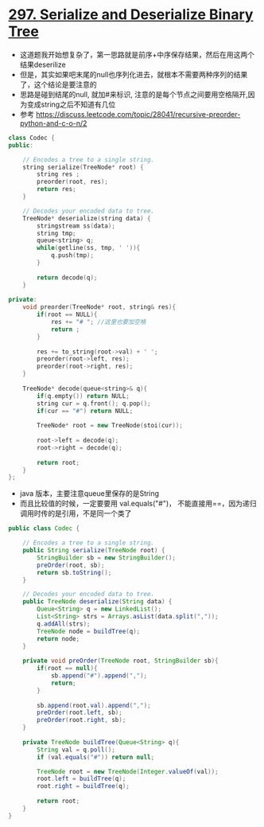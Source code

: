 # [297. Serialize and Deserialize Binary Tree](https://leetcode.com/problems/serialize-and-deserialize-binary-tree/?tab=Solutions)

*  这道题我开始想复杂了，第一思路就是前序+中序保存结果，然后在用这两个结果deserilize
*  但是，其实如果吧末尾的null也序列化进去，就根本不需要两种序列的结果了，这个结论是要注意的
*  思路是碰到结尾的null, 就加#来标识, 注意的是每个节点之间要用空格隔开,因为变成string之后不知道有几位
*  参考 https://discuss.leetcode.com/topic/28041/recursive-preorder-python-and-c-o-n/2

```c++
class Codec {
public:

    // Encodes a tree to a single string.
    string serialize(TreeNode* root) {
        string res ;
        preorder(root, res);
        return res;
    }

    // Decodes your encoded data to tree.
    TreeNode* deserialize(string data) {
        stringstream ss(data);
        string tmp;
        queue<string> q;
        while(getline(ss, tmp, ' ')){
            q.push(tmp);
        }
        
        return decode(q);
    }
    
private:
    void preorder(TreeNode* root, string& res){
        if(root == NULL){
            res += "# "; //这里也要加空格
            return ;
        }
        
        res += to_string(root->val) + ' ';
        preorder(root->left, res);
        preorder(root->right, res);
    }
    
    TreeNode* decode(queue<string>& q){
        if(q.empty()) return NULL;
        string cur = q.front(); q.pop();
        if(cur == "#") return NULL;
        
        TreeNode* root = new TreeNode(stoi(cur));
        
        root->left = decode(q);
        root->right = decode(q);
        
        return root;
    }
};

```

* java 版本，主要注意queue里保存的是String
* 而且比较值的时候，一定要要用 val.equals("#")， 不能直接用==，因为递归调用时传的是引用，不是同一个类了

```java
public class Codec {

    // Encodes a tree to a single string.
    public String serialize(TreeNode root) {
        StringBuilder sb = new StringBuilder();
        preOrder(root, sb);
        return sb.toString();
    }

    // Decodes your encoded data to tree.
    public TreeNode deserialize(String data) {
        Queue<String> q = new LinkedList();
        List<String> strs = Arrays.asList(data.split(","));
        q.addAll(strs);
        TreeNode node = buildTree(q);
        return node;   
    }
    
    private void preOrder(TreeNode root, StringBuilder sb){
        if(root == null){
            sb.append("#").append(",");
            return;
        }
        
        sb.append(root.val).append(",");
        preOrder(root.left, sb);
        preOrder(root.right, sb);
    }
    
    private TreeNode buildTree(Queue<String> q){
        String val = q.poll();
        if (val.equals("#")) return null;

        TreeNode root = new TreeNode(Integer.valueOf(val));
        root.left = buildTree(q);
        root.right = buildTree(q);
        
        return root;
    }
}

```
